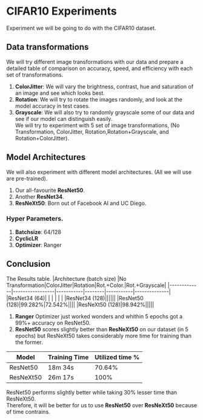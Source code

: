 # CIFAR10 Experiments
Experiment we will be going to do with the CIFAR10 dataset.
## Data transformations
We will try different image transformations with our data and prepare a detailed table of comparison on accuracy, speed, and efficiency with each set of transformations.
1. **ColorJitter**: We will vary the brightness, contrast, hue and saturation of an image and see which looks best.
2. **Rotation**: We will try to rotate the images randomly, and look at the model accuracy in test cases.
3. **Grayscale**: We will also try to randomly grayscale some of our data and see if our model can distinguish easily.\
We will try to experiment with 5 set of image transformations, (No Transformation, ColorJitter, Rotation,Rotation+Grayscale, and Rotation+ColorJitter).
## Model Architectures
We will also experiment with different model architectures. (All we will use are pre-trained).
1. Our all-favourite **ResNet50**.
3. Another **ResNet34**.
4. **ResNeXt50**: Born out of Facebook AI and UC Diego.

### Hyper Parameters.
1. **Batchsize**: 64/128
2. **CyclicLR**
3. **Optimizer**: Ranger

## Conclusion
The Results table.
|Architecture (batch size) |No Transformation|ColorJitter|Rotation|Rot.+Color.|Rot.+Grayscale|
|-------------|-----------------|-----------|--------|-----------|--------------|
|ResNet34 (64)|                 |           |        |           |              |
|ResNet34 (128)||||||
|ResNet50 (128)|99.282%|72.542%||||
|ResNeXt50 (128)|98.942%|||||

1. **Ranger** Optimizer just worked wonders and whithin 5 epochs got a 99%+ accuracy on ResNet50.
2. **ResNet50** scores slightly better than **ResNeXt50** on our dataset (in 5 epochs) but ResNeXt50 takes considerably more time for training than the former.

  |Model    |Training Time| Utilized time %|
  |---------|-------------|----------------|
  |ResNet50 |  18m 34s     |  70.64%       |
  |ResNeXt50|  26m 17s     |  100%         |
  
  ResNet50 performs slightly better while taking 30% lesser time than ResNeXt50.\
  Therefore, it will be better for us to use **ResNet50** over **ResNeXt50** because of time contrains.

